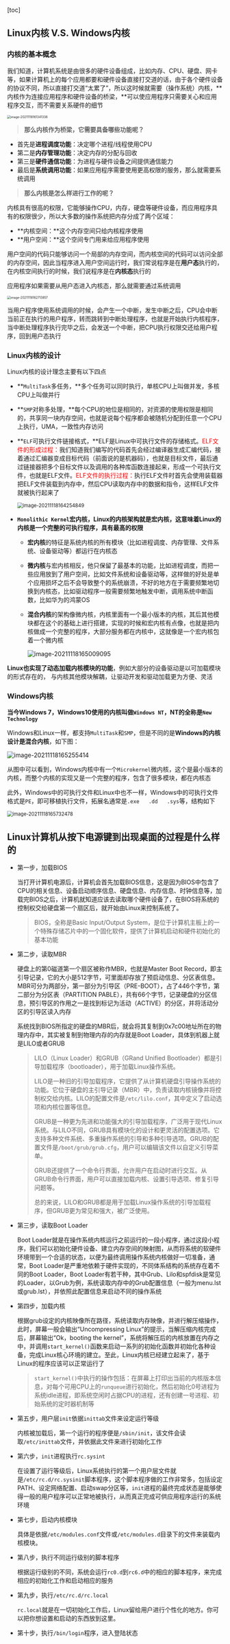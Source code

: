 [toc]



## Linux内核 V.S. Windows内核



### 内核的基本概念

我们知道，计算机系统是由很多的硬件设备组成，比如内存、CPU、硬盘、网卡等，如果计算机上的每个应用都要和硬件设备直接打交道的话，由于各个硬件设备的协议不同，所以直接打交道“太累了”，所以这时候就需要（操作系统）内核，**内核作为连接应用程序和硬件设备的桥梁，**可以使应用程序只需要关心和应用程序交互，而不需要关系硬件的细节

<img src="../../image/OperationSystem/image-20211118161341338.png" alt="image-20211118161341338" style="zoom:50%;" />



> **那么内核作为桥梁，它需要具备哪些功能呢？**

- 首先是**进程调度功能**：决定哪个进程/线程使用CPU
- 第二是**内存管理功能**：决定内存的分配与回收
- 第三是**硬件通信功能**：为进程与硬件设备之间提供通信能力
- 最后是**系统调用功能**：如果应用程序需要使用更高权限的服务，那么就需要系统调用



> **那么内核是怎么样进行工作的呢？**

内核具有很高的权限，它能够操作CPU，内存，硬盘等硬件设备，而应用程序具有的权限很少，所以大多数的操作系统把内存分成了两个区域：

- **内核空间：**这个内存空间只给内核程序使用
- **用户空间：**这个空间专门用来给应用程序使用

用户空间的代码只能够访问一个局部的内存空间，而内核空间的代码可以访问全部的内存空间，因此当程序进入用户空间运行时，我们常说程序是在**用户态**执行的，在内核空间执行的时候，我们说程序是在**内核态**执行的

应用程序如果需要从用户态进入内核态，那么就需要通过系统调用

<img src="../../image/OperationSystem/image-20211118162713857.png" alt="image-20211118162713857" style="zoom:50%;" />

当用户程序使用系统调用的时候，会产生一个中断，发生中断之后，CPU会中断当前正在执行的用户程序，转而跳转到中断处理程序，也就是开始执行内核程序，当中断处理程序执行完毕之后，会发送一个中断，把CPU执行权限交还给用户程序，回到用户态执行



### Linux内核的设计

Linux内核的设计理念主要有以下四点

- **`MultiTask`多任务，**多个任务可以同时执行，单核CPU上叫做并发，多核CPU上叫做并行

- **`SMP`对称多处理，**每个CPU的地位是相同的，对资源的使用权限是相同的，共享同一块内存空间，也就是说每个程序都会被随机分配到任意一个CPU上执行，UMA，一致性内存访问

- **`ELF`可执行文件链接格式，**ELF是Linux中可执行文件的存储格式。<font color=red>ELF文件的形成过程：</font>我们知道我们编写的代码首先会经过编译器生成汇编代码，接着通过汇编器变成目标代码（前面说的是机器码），也就是目标文件，最后通过链接器把多个目标文件以及调用的各种库函数连接起来，形成一个可执行文件，也就是ELF文件。<font color=red>ELF文件的执行过程：</font>执行ELF文件时首先会使用装载器把ELF文件装载到内存中，然后CPU读取内存中的数据和指令，这样ELF文件就被执行起来了

  <img src="../../image/OperationSystem/image-20211118164254849.png" alt="image-20211118164254849" style="zoom:80%;" />

- **`Monolithic Kernel`宏内核，**Linux的内核架构就是宏内核，这意味着**Linux的内核是一个完整的可执行程序，具有最高的权限**

  - **宏内核**的特征是系统内核的所有模块（比如进程调度、内存管理、文件系统、设备驱动等）都运行在内核态

  - **微内核**与宏内核相反，他只保留了最基本的功能，比如进程调度，而把一些应用放到了用户空间，比如文件系统和设备驱动等，这样做的好处是单个应用损坏之后不会导致整个的系统崩溃，不好的地方在于需要频繁地切换到内核态，比如驱动程序一般需要频繁地触发中断，调用系统中断函数，比如华为的鸿蒙OS

  - **混合内核**的架构像微内核，内核里面有一个最小版本的内核，其后其他模块都在这个的基础上进行搭建，实现的时候和宏内核有点像，也就是把内核做成一个完整的程序，大部分服务都在内核中，这就像是一个宏内核包着一个微内核

    ![image-20211118165009095](../../image/OperationSystem/image-20211118165009095.png)



**Linux也实现了动态加载内核模块的功能**，例如大部分的设备驱动是以可加载模块的形式存在的， 与内核其他模块解耦，让驱动开发和驱动加载更为方便、灵活



### Windows内核

**当今Windows 7，Windows10使用的内核叫做`Windows NT`，NT的全称是`New Technology`**

Windows和Linux一样，都支持`MultiTask`和`SMP`，但是不同的是**Windows的内核设计是混合内核**，如下图：

<img src="../../image/OperationSystem/image-20211118165255414.png" alt="image-20211118165255414" style="zoom:100%;" />

从图中可以看到，Windows内核中有一个`Microkernel`微内核，这个是最小版本的内核，而整个内核的实现又是一个完整的程序，包含了很多模块，都在内核态



此外，Windows中的可执行文件和Linux中也不一样，Windows中的可执行文件格式是`PE`，即可移植执行文件，拓展名通常是`.exe   .dd   .sys`等，结构如下

<img src="../../image/OperationSystem/image-20211118165732478.png" alt="image-20211118165732478" style="zoom:80%;" />







## Linux计算机从按下电源键到出现桌面的过程是什么样的

- 第一步，加载BIOS

  当打开计算机电源后，计算机会首先加载BIOS信息，这是因为BIOS中包含了CPU的相关信息、设备启动顺序信息、硬盘信息、内存信息、时钟信息等，加载完BIOS之后，计算机就知道应该去读取哪个硬件设备了，在BIOS将系统的控制权交给硬盘第一个扇区后，就开始由Linux来控制系统了。

  > BIOS，全称是Basic Input/Output System，是位于计算机主板上的一个特殊存储芯片中的一个固化软件，提供了计算机启动和硬件初始化的基本功能

- 第二步，读取MBR

  硬盘上的第0磁道第一个扇区被称作MBR，也就是Master Boot Record，即主引导记录，它的大小是512字节，可里面却存放了预启动信息、分区表信息。MBR可分为两部分，第一部分为引导区（PRE-BOOT），占了446个字节，第二部分为分区表（PARTITION PABLE），共有66个字节，记录硬盘的分区信息，预引导区的作用之一是找到标记为活动（ACTIVE）的分区，并将活动分区的引导区读入内存

  系统找到BIOS所指定的硬盘的MBR后，就会将其复制到0x7c00地址所在的物理内存中，其实被复制到物理内存的内存就是Boot Loader，具体到机器上就是LILO或者GRUB

  > LILO（Linux Loader）和GRUB（GRand Unified Bootloader）都是引导加载程序（bootloader），用于加载Linux操作系统。
  >
  > LILO是一种旧的引导加载程序，它提供了从计算机硬盘引导操作系统的功能。它位于硬盘的主引导记录（MBR）中，负责读取内核镜像并将控制权交给内核。LILO的配置文件是`/etc/lilo.conf`，其中定义了启动选项和内核位置等信息。
  >
  > GRUB是一种更为先进和功能强大的引导加载程序，广泛用于现代Linux系统。与LILO不同，GRUB具有模块化的设计和更灵活的配置选项。它支持多种文件系统、多重操作系统的引导和多种引导选项。GRUB的配置文件是`/boot/grub/grub.cfg`，用户可以编辑该文件以自定义引导菜单。
  >
  > GRUB还提供了一个命令行界面，允许用户在启动时进行交互。从GRUB命令行界面，用户可以直接加载内核、设置引导选项、修复引导问题等。
  >
  > 总的来说，LILO和GRUB都是用于加载Linux操作系统的引导加载程序，但GRUB更为常见和强大，被广泛使用。

- 第三步，读取Boot Loader

  Boot Loader就是在操作系统内核运行之前运行的一段小程序，通过这段小程序，我们可以初始化硬件设备、建立内存空间的映射图，从而将系统的软硬件环境带到一个合适的状态，以便为最终调用操作系统内核做好一切准备，通常，Boot Loader是严重地依赖于硬件实现的，不同体系结构的系统存在着不同的Boot Loader，Boot Loader有若干种，其中Grub、Lilo和spfdisk是常见的Loader，以Grub为例，系统读取内存中的Grub配置信息（一般为menu.lst或grub.lst），并依照此配置信息来启动不同的操作系统

- 第四步，加载内核

  根据grub设定的内核映像所在路径，系统读取内存映像，并进行解压缩操作，此时，屏幕一般会输出“Uncompressing Linux”的提示，当解压缩内核完成后，屏幕输出“Ok，booting the kernel”，系统将解压后的内核放置在内存之中，并调用`start_kernel()`函数来启动一系列的初始化函数并初始化各种设备，完成Linux核心环境的建立。至此，Linux内核已经建立起来了，基于Linux的程序应该可以正常运行了

  > `start_kernel()`中执行的操作包括：在屏幕上打印出当前的内核版本信息，对每个可用CPU上的`runqueue`进行初始化，然后初始化0号进程为系统idle进程，即系统空闲时占据CPU的进程，还有创建一号进程、初始系统的定时器机制等

- 第五步，用户层`init`依据`inittab`文件来设定运行等级

  内核被加载后，第一个运行的程序便是`/sbin/init`，该文件会读取`/etc/inittab`文件，并依据此文件来进行初始化工作

- 第六步，`init`进程执行`rc.sysint`

  在设置了运行等级后，Linux系统执行的第一个用户层文件就是`/etc/rc.d/rc.sysinit`脚本程序，这个脚本程序做的工作非常多，包括设定PATH、设定网络配置、启动swap分区等，`init`进程的最终完成状态是能够使得一般的用户程序可以正常地被执行，从而真正完成可供应用程序运行的系统环境

- 第七步，启动内核模块

  具体是依据`/etc/modules.conf`文件或`/etc/modules.d`目录下的文件来装载内核模块。

- 第八步，执行不同运行级别的脚本程序

  根据运行级别的不同，系统会运行`rc0.d`到`rc6.d`中的相应的脚本程序，来完成相应的初始化工作和启动相应的服务

- 第九步，执行`/etc/rc.d/rc.local`

  `rc.local`就是在一切初始化工作后，Linux留给用户进行个性化的地方。你可以把你想设置和启动的东西放到这里。

- 第十步，执行`/bin/login`程序，进入登陆状态































